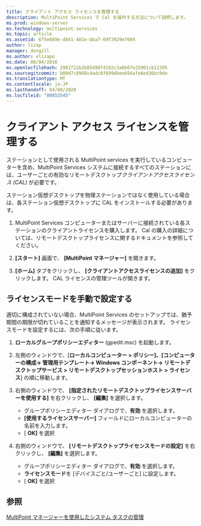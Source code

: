 ```yaml
---
title: クライアント アクセス ライセンスを管理する
description: MultiPoint Services で Cal を操作する方法について説明します。
ms.prod: windows-server
ms.technology: multipoint-services
ms.topic: article
ms.assetid: 675e089e-d841-401e-bba7-69f3929ef609
author: lizap
manager: dongill
ms.author: elizapo
ms.date: 08/04/2016
ms.openlocfilehash: 2981f22b2b85d90f4102c3a0b67e25901cb12395
ms.sourcegitcommit: b00d7c8968c4adc8f699dbee694afe6ed36bc9de
ms.translationtype: MT
ms.contentlocale: ja-JP
ms.lasthandoff: 04/08/2020
ms.locfileid: "80853545"
---
```

# <a name="manage-client-access-licenses"></a>クライアント アクセス ライセンスを管理する
ステーションとして使用される MultiPoint services を実行しているコンピューターを含め、MultiPoint Services システムに接続するすべてのステーションには、ユーザーごとの有効なリモートデスクトップ*クライアントアクセスライセンス (CAL)* が必要です。

ステーション仮想デスクトップを物理ステーションではなく使用している場合は、各ステーション仮想デスクトップに CAL をインストールする必要があります。  
  
1.  MultiPoint Services コンピューターまたはサーバーに接続されている各ステーションのクライアントライセンスを購入します。 Cal の購入の詳細については、リモートデスクトップライセンスに関するドキュメントを参照してください。 

2.  **[スタート]** 画面で、 **[MultiPoint マネージャー]** を開きます。  
  
3.  **[ホーム]** タブをクリックし、 **[クライアントアクセスライセンスの追加]** をクリックします。  CAL ライセンスの管理ツールが開きます。

## <a name="set-the-licensing-mode-manually"></a>ライセンスモードを手動で設定する
適切に構成されていない場合、MultiPoint Services のセットアップでは、猶予期間の期限が切れていることを通知するメッセージが表示されます。 ライセンスモードを設定するには、次の手順に従います。

1. **ローカルグループポリシーエディター** (gpedit.msc) を起動します。

2. 左側のウィンドウで、[**ローカルコンピューター > ポリシー]、[コンピューターの構成-> 管理用テンプレート-> Windows コンポーネント-> リモートデスクトップサービス > リモートデスクトップセッションホスト > ライセンス**] の順に移動します。

3. 右側のウィンドウで、 **[指定されたリモートデスクトップライセンスサーバーを使用する]** を右クリックし、 **[編集]** を選択します。
   - グループポリシーエディター ダイアログで、**有効** を選択します。
   - **[使用するライセンスサーバー]** フィールドにローカルコンピューターの名前を入力します。
   - [ **OK]** を選択
  
4. 右側のウィンドウで、 **[リモートデスクトップライセンスモードの設定]** を右クリックし、 **[編集]** を選択します。
   - グループポリシーエディター ダイアログで、**有効** を選択します。
   - **ライセンスモード**を [デバイスごと/ユーザーごと] に設定します。
   - [ **OK]** を選択 

  
## <a name="see-also"></a>参照  
[MultiPoint マネージャーを使用したシステム タスクの管理](Manage-System-Tasks-Using-MultiPoint-Manager.md)
